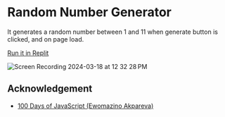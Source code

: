 # Random Number Generator

It generates a random number between 1 and 11 when generate button is clicked, and on page load.

[Run it in Replit](https://replit.com/@soeweiyanphyo/02-random-number-generator)

![Screen Recording 2024-03-18 at 12 32 28 PM](https://github.com/soeweiyan-phyo/100-days-of-js/assets/38011380/a589b9ee-6ebe-4e82-9111-f42fa368b3ef)


## Acknowledgement

- [100 Days of JavaScript (Ewomazino Akpareva)](https://www.udemy.com/course/100-days-of-javascript)

